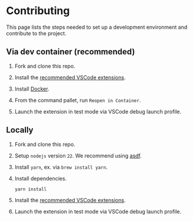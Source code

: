 # Contributing

This page lists the steps needed to set up a development environment and contribute to the project.

## Via dev container (recommended)

1. Fork and clone this repo.

2. Install the [recommended VSCode extensions](.vscode/extensions.json).

3. Install [Docker](https://docs.docker.com/get-docker/).

4. From the command pallet, run `Reopen in Container`.

5. Launch the extension in test mode via VSCode debug launch profile.

## Locally

1. Fork and clone this repo.

2. Setup `nodejs` version `22`. We recommend using [asdf](https://asdf-vm.com/guide/getting-started.html).

3. Install `yarn`, ex. via `brew install yarn`.

4. Install dependencies.

    ```shell
    yarn install
    ```

5. Install the [recommended VSCode extensions](.vscode/extensions.json).

6. Launch the extension in test mode via VSCode debug launch profile.

